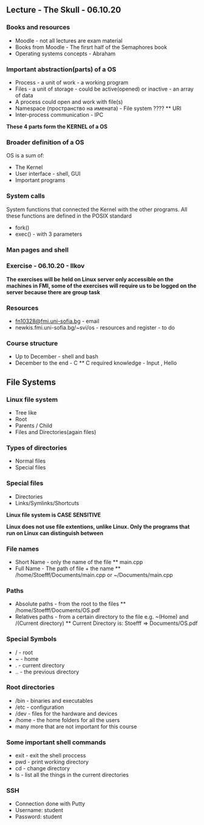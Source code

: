 ## Lecture - The Skull - 06.10.20

### Books and resources
* Moodle - not all lectures are exam material
* Books from Moodle - The firsrt half of the Semaphores book
* Operating systems concepts - Abraham

### Important abstraction(parts) of a OS
* Process - a unit of work - a working program
* Files - a unit of storage - could be active(opened) or inactive - an array of
data
* A process could open and work with file(s)
* Namespace (пространство на имената) - File system ????
** URI
* Inter-process communication - IPC

**These 4 parts form the KERNEL of a OS**

### Broader definition of a OS
OS is a sum of:
* The Kernel
* User interface - shell, GUI
* Important programs

### System calls
System functions that connected the Kernel with the other programs. All these
functions are defined in the POSIX standard
* fork()
* exec() - with 3 parameters

### Man pages and shell


### Exercise - 06.10.20 - Ilkov

**The exercises will be held on Linux server only accessible on the machines
in FMI, some of the exercises will require us to be logged on the server
because there are group task**


### Resources
* fn10328@fmi.uni-sofia.bg - email
* newkis.fmi.uni-sofia.bg/~svi/os - resources and register - to do

### Course structure
* Up to December - shell and bash
* December to the end - C
** C required knowledge - Input <Name>, Hello <Name>

## File Systems

### Linux file system
* Tree like
* Root
* Parents / Child
* Files and Directories(again files)

### Types of directories
* Normal files
* Special files

### Special files
* Directories
* Links/Symlinks/Shortcuts

**Linux file system is CASE SENSITIVE**

**Linux does not use file extentions, unlike Linux. Only the programs that run
on Linux can distinguish between**

### File names
* Short Name - only the name of the file
** main.cpp
* Full Name - The path of file + the name
** /home/Stoefff/Documents/main.cpp or ~/Documents/main.cpp

### Paths
* Absolute paths - from the root to the files
** /home/Stoefff/Documents/OS.pdf
* Relatives paths - from a certain directory to the file e.g. ~(Home)
and /(Current directory)
** Current Directory is: Stoefff => Documents/OS.pdf

### Special Symbols
* / - root
* ~ - home
* . - current directory
* .. - the previous directory

### Root directories
* /bin - binaries and executables
* /etc - configuration
* /dev - files for the hardware and devices
* /home - the home folders for all the users
* many more that are not important for this course

### Some important shell commands
* exit - exit the shell proccess
* pwd - print working directory
* cd - change directory
* ls - list all the things in the current directories

### SSH
* Connection done with Putty
* Username: student
* Password: student